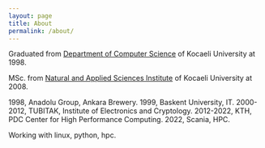 ```yaml
---
layout: page
title: About
permalink: /about/
---
```


Graduated from [Department of Computer Science](http://bilgisayar.kocaeli.edu.tr/) of  Kocaeli University at 1998.

MSc. from [Natural and Applied Sciences Institute](http://fbe.kocaeli.edu.tr) of Kocaeli University at 2008.

1998, Anadolu Group, Ankara Brewery.
1999, Baskent University, IT.
2000-2012, TUBITAK, Institute of Electronics and Cryptology.
2012-2022, KTH, PDC Center for High Performance Computing.
2022, Scania, HPC.

Working with linux, python, hpc. 
